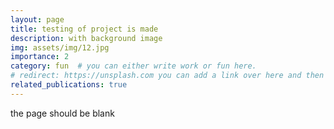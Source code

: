 ```yaml
---
layout: page
title: testing of project is made
description: with background image
img: assets/img/12.jpg
importance: 2
category: fun  # you can either write work or fun here.
# redirect: https://unsplash.com you can add a link over here and then clicking on the card it will take yo uto that website
related_publications: true
---
```



the page should be blank 